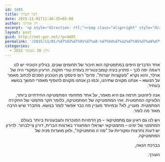 ```yaml
---
id: 3485
title: דבר העורך
date: 2015-11-01T11:46:35+02:00
author: רון אהרוני
excerpt: '<p style="direction: rtl;"><img class="alignright" style="direction: rtl;" src="http://net-gar.net/wp-content/uploads/2014/01/orech.jpg" alt="רון אהרוני,הפקולטה למתמטיקה, הטכניון" width="120" height="120" />אחד הדברים היפים במתמטיקה הוא חיבור של תחומים שונים. בגיליון הנוכחי יש לנו דוגמה יפה לכך – פתרון בעיה קומבינטורית בעזרת טורי חזקות. אנה ליזהטוב תרמה גם היא מאמר, על אחד מתחומי המתמטיקה החידתיים ביותר, הלוגיקה המתמטית. ויש לנו גם ראיון עם מתמטיקאי – מן הדמויות המוכרות והצבעוניות ביותר בעולם המתמטי של ימינו – מתמטיקאי ישראלי המתגורר בארצות הברית, דורון ציילברגר.</p>'
layout: post
guid: http://net-gar.net/?p=3485
permalink: '/2015/11/01/%d7%93%d7%91%d7%a8-%d7%94%d7%a2%d7%95%d7%a8%d7%9a-20/'
categories:
  - גליון 20 נובמבר 2015
---
```

<p style="direction: rtl; text-align: right;">
  אחד הדברים היפים במתמטיקה הוא חיבור של תחומים שונים. בגיליון הנוכחי יש לנו דוגמה יפה לכך &#8211; פתרון בעיה קומבינטורית בעזרת טורי חזקות. הרעיון המקורי היה של אוילר, והוא נקרא "פונקציות יוצרות". פרופ' רוס פינסקי מן הטכניון הסכים לכתוב מאמר על הנושא &#8211; אנחנו מקווים שתיהנו, וכמו כן אנחנו מקווים להוסיף מאמרי המשך בנושא בעתיד.
</p>

<p style="direction: rtl; text-align: right;">
  אנה ליזהטוב תרמה גם היא מאמר, על אחד מתחומי המתמטיקה החידתיים ביותר, הלוגיקה המתמטית. זוהי המתמטיקה של המתמטיקה, כלומר חקר מתמטי של החקירה המתמטית. מעניין, לא? ובמיוחד מעניין מה כבר אפשר לומר בנושא. מתברר שיש הרבה מאוד מה לומר.
</p>

<p style="direction: rtl; text-align: right;">
  ויש לנו גם ראיון עם מתמטיקאי &#8211; מן הדמויות המוכרות והצבעוניות ביותר בעולם המתמטי של ימינו &#8211; מתמטיקאי ישראלי המתגורר בארצות הברית, דורון ציילברגר. לדורון יש דעות נחרצות ומקוריות על "מה זו מתמטיקה", ולאן מועדות פניה של<br /> המתמטיקה.
</p>

<p style="direction: rtl; text-align: right;">
  בברכת הנאה,
</p>

<p style="direction: rtl; text-align: right;">
  העורך.
</p>